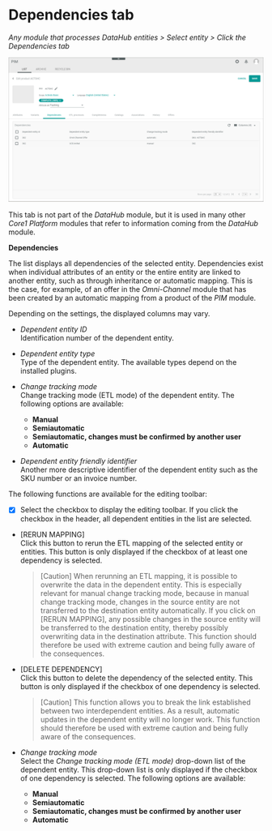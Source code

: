 # Dependencies tab

*Any module that processes DataHub entities > Select entity > Click the Dependencies tab*

![Dependencies](../../Assets/Screenshots/DataHub/Others/Dependencies.png)

This tab is not part of the *DataHub* module, but it is used in many other *Core1 Platform* modules that refer to information coming from the *DataHub* module.  

**Dependencies**

The list displays all dependencies of the selected entity. Dependencies exist when individual attributes of an entity or the entire entity are linked to another entity, such as through inheritance or automatic mapping. This is the case, for example, of an offer in the *Omni-Channel* module that has been created by an automatic mapping from a product of the *PIM* module.    

Depending on the settings, the displayed columns may vary.

- *Dependent entity ID*   
    Identification number of the dependent entity.

- *Dependent entity type*   
    Type of the dependent entity. The available types depend on the installed plugins.

- *Change tracking mode*   
    Change tracking mode (ETL mode) of the dependent entity. The following options are available:
    - **Manual**
    - **Semiautomatic**
    - **Semiautomatic, changes must be confirmed by another user**   
    - **Automatic**

- *Dependent entity friendly identifier*   
    Another more descriptive identifier of the dependent entity such as the SKU number or an invoice number.


The following functions are available for the editing toolbar:

- [x]     
    Select the checkbox to display the editing toolbar. If you click the checkbox in the header, all dependent entities in the list are selected.

- [RERUN MAPPING]   
    Click this button to rerun the ETL mapping of the selected entity or entities. This button is only displayed if the checkbox of at least one dependency is selected.
    
    >  [Caution] When rerunning an ETL mapping, it is possible to overwrite the data in the dependent entity. This is especially relevant for manual change tracking mode, because in manual change tracking mode, changes in the source entity are not transferred to the destination entity automatically. If you click on [RERUN MAPPING], any possible changes in the source entity will be transferred to the destination entity, thereby possibly overwriting data in the destination attribute. This function should therefore be used with extreme caution and being fully aware of the consequences.

- [DELETE DEPENDENCY]  
    Click this button to delete the dependency of the selected entity. This button is only displayed if the checkbox of one dependency is selected. 

    > [Caution] This function allows you to break the link established between two interdependent entities. As a result, automatic updates in the dependent entity will no longer work. This function should therefore be used with extreme caution and being fully aware of the consequences. 
    
- *Change tracking mode*   
    Select the *Change tracking mode (ETL mode)* drop-down list of the dependent entity. This drop-down list is only displayed if the checkbox of one dependency is selected. The following options are available:
    - **Manual**
    - **Semiautomatic**
    - **Semiautomatic, changes must be confirmed by another user**   
    - **Automatic**





    

